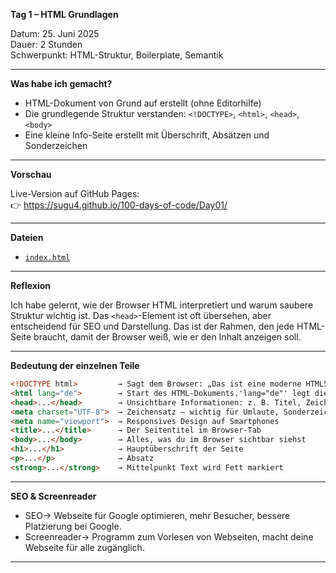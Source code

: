 **Tag 1 – HTML Grundlagen**

Datum: 25. Juni 2025  
Dauer: 2 Stunden  
Schwerpunkt: HTML-Struktur, Boilerplate, Semantik

---

**Was habe ich gemacht?**

- HTML-Dokument von Grund auf erstellt (ohne Editorhilfe)
- Die grundlegende Struktur verstanden: `<!DOCTYPE>`, `<html>`, `<head>`, `<body>`
- Eine kleine Info-Seite erstellt mit Überschrift, Absätzen und Sonderzeichen

---

**Vorschau**

Live-Version auf GitHub Pages:  
👉 https://sugu4.github.io/100-days-of-code/Day01/

---

**Dateien**
- [`index.html`](https://sugu4.github.io/100-days-of-code/Day01)

---

**Reflexion**<p>
Ich habe gelernt, wie der Browser HTML interpretiert und warum saubere Struktur wichtig ist. Das `<head>`-Element ist oft übersehen, aber entscheidend für SEO und Darstellung.
Das ist der Rahmen, den jede HTML-Seite braucht, damit der Browser weiß, wie er den Inhalt anzeigen soll.

---

**Bedeutung der einzelnen Teile**

```html
<!DOCTYPE html>         → Sagt dem Browser: „Das ist eine moderne HTML5-Seite“
<html lang="de">        → Start des HTML-Dokuments.'lang="de"' legt die Sprache auf Deutsch fest, wichtig für SEO und Screenreader.
<head>...</head>        → Unsichtbare Informationen: z. B. Titel, Zeichencodierung
<meta charset="UTF-8">  → Zeichensatz – wichtig für Umlaute, Sonderzeichen
<meta name="viewport">  → Responsives Design auf Smartphones
<title>...</title>      → Der Seitentitel im Browser-Tab
<body>...</body>        → Alles, was du im Browser sichtbar siehst
<h1>...</h1>            → Hauptüberschrift der Seite
<p>...</p>              → Absatz
<strong>...</strong>    → Mittelpunkt Text wird Fett markiert
```

---

**SEO & Screenreader**

- SEO-> Webseite für Google optimieren, mehr Besucher, bessere Platzierung bei Google.
- Screenreader-> Programm zum Vorlesen von Webseiten, macht deine Webseite für alle zugänglich.

---